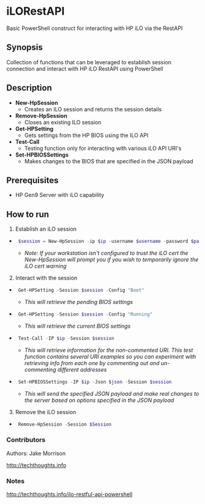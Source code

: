 # iLORestAPI
Basic PowerShell construct for interacting with HP iLO via the RestAPI

## Synopsis

Collection of functions that can be leveraged to establish session connection and interact with HP iLO RestAPI using PowerShell

## Description

* **New-HpSession**
  * Creates an ILO session and returns the session details
* **Remove-HpSession**
  * Closes an existing ILO session
* **Get-HPSetting**
  * Gets settings from the HP BIOS using the ILO API
* **Test-Call**
  * Testing function only for interacting with various iLO API URI's
* **Set-HPBIOSSettings**
  * Makes changes to the BIOS that are specified in the JSON payload

## Prerequisites

* HP Gen9 Server with iLO capability

## How to run

1. Establish an iLO session
 * ```powershell 
	$session = New-HpSession -ip $ip -username $username -password $password
	```
   * *Note: If your workstation isn't configured to trust the iLO cert the New-HpSession will prompt you if you wish to temporarily ignore the iLO cert warning*

2. Interact with the session
 * ```powershell 
	Get-HPSetting -Session $session -Config "Boot"
	```
   * *This will retrieve the pending BIOS settings*
 * ```powershell 
	Get-HPSetting -Session $session -Config "Running"
	```
   * *This will retrieve the current BIOS settings*
 * ```powershell 
	Test-Call -IP $ip -Session $session
	```
   * *This will retrieve information for the non-commented URI.  This test function contains several URI examples so you can experiment with retrieving info from each one by commenting out and un-commenting different addresses*
 * ```powershell 
	Set-HPBIOSSettings -IP $ip -Json $json -Session $session
	```
   * *This will send the specified JSON payload and make real changes to the server based on options specified in the JSON payload*

3. Remove the iLO session
 * ```powershell 
	Remove-HpSession -Session $Session
	```

### Contributors

Authors: Jake Morrison

http://techthoughts.info

### Notes

http://techthoughts.info/ilo-restful-api-powershell